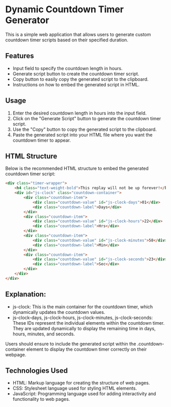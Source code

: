 # Dynamic Countdown Timer Generator


This is a simple web application that allows users to generate custom countdown timer scripts based on their specified duration.

## Features

- Input field to specify the countdown length in hours.
- Generate script button to create the countdown timer script.
- Copy button to easily copy the generated script to the clipboard.
- Instructions on how to embed the generated script in HTML.

## Usage

1. Enter the desired countdown length in hours into the input field.
2. Click on the "Generate Script" button to generate the countdown timer script.
3. Use the "Copy" button to copy the generated script to the clipboard.
4. Paste the generated script into your HTML file where you want the countdown timer to appear.

## HTML Structure

Below is the recommended HTML structure to embed the generated countdown timer script:

```html
<div class="timer-wrapper">
    <h4 class="text-weight-bold">This replay will not be up forever!</h4>
    <div id="js-clock" class="countdown-container">
        <div class="countdown-item">
            <div class="countdown-value" id="js-clock-days">01</div>
            <div class="countdown-label">Days</div>
        </div>
        <div class="countdown-item">
            <div class="countdown-value" id="js-clock-hours">22</div>
            <div class="countdown-label">Hrs</div>
        </div>
        <div class="countdown-item">
            <div class="countdown-value" id="js-clock-minutes">58</div>
            <div class="countdown-label">Min</div>
        </div>
        <div class="countdown-item">
            <div class="countdown-value" id="js-clock-seconds">23</div>
            <div class="countdown-label">Sec</div>
        </div>
    </div>
</div>
```
## Explanation:

- js-clock: This is the main container for the countdown timer, which dynamically updates the countdown values.
- js-clock-days, js-clock-hours, js-clock-minutes, js-clock-seconds: These IDs represent the individual elements within the countdown timer. They are updated dynamically to display the remaining time in days, hours, minutes, and seconds.

Users should ensure to include the generated script within the .countdown-container element to display the countdown timer correctly on their webpage.

## Technologies Used
- HTML: Markup language for creating the structure of web pages.
- CSS: Stylesheet language used for styling HTML elements.
- JavaScript: Programming language used for adding interactivity and functionality to web pages.
